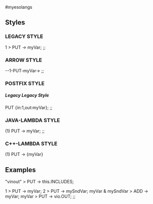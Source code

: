 #myesolangs
## Styles
### LEGACY STYLE

1 > PUT -> myVar;
;;
### ARROW STYLE

--1-PUT-myVar->
;;

### POSTFIX STYLE
##### Legacy Legacy Style

PUT {in:1,out:myVar};
;;

### JAVA-LAMBDA STYLE

(1) PUT -> myVar;
;;

### C++-LAMBDA STYLE
(1) PUT -> {myVar}

## Examples
"vinout" > PUT -> this.INCLUDES;

1 > PUT -> myVar;
2 > PUT -> mySndVar;
myVar & mySndVar > ADD -> myVar;
myVar > PUT -> vio.OUT;
;;